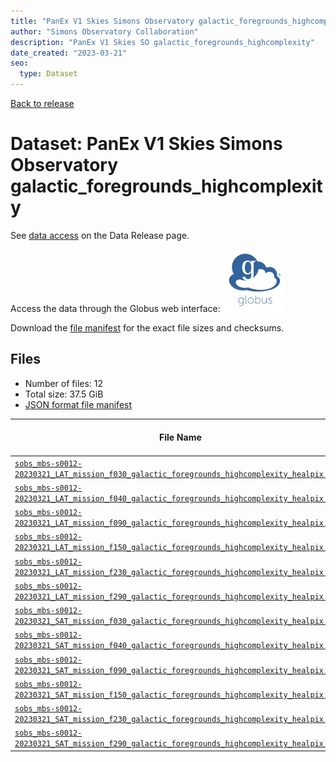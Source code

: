 ```yaml
---
title: "PanEx V1 Skies Simons Observatory galactic_foregrounds_highcomplexity"
author: "Simons Observatory Collaboration"
description: "PanEx V1 Skies SO galactic_foregrounds_highcomplexity"
date_created: "2023-03-21"
seo:
  type: Dataset
---
```


[Back to release](./panexv1-so.html#datasets)

# Dataset: PanEx V1 Skies Simons Observatory galactic_foregrounds_highcomplexity

See [data access](./panexv1-so.html#data-access) on the Data Release page.

Access the data through the Globus web interface: [![Download via Globus](images/globus-logo.png)](https://app.globus.org/file-manager?origin_id=53b2a147-ae9d-4bbf-9d18-3b46d133d4bb&origin_path=%2Fmbs-s0012-20230321%2Fgalactic_foregrounds_highcomplexity%2F)

Download the [file manifest](https://g-0a470a.6b7bd8.0ec8.data.globus.org/mbs-s0012-20230321/galactic_foregrounds_highcomplexity/manifest.json) for the exact file sizes and checksums.

## Files

- Number of files: 12
- Total size: 37.5 GiB
- [JSON format file manifest](https://g-0a470a.6b7bd8.0ec8.data.globus.org/mbs-s0012-20230321/galactic_foregrounds_highcomplexity/manifest.json)

|                                                                                                                                          File Name                                                                                                                                          | Telescope | Frequency Band (GHz) | Pixelization |   Size    |
| ------------------------------------------------------------------------------------------------------------------------------------------------------------------------------------------------------------------------------------------------------------------------------------------- | --------- | -------------------: | ------------ | --------- |
| [`sobs_mbs-s0012-20230321_LAT_mission_f030_galactic_foregrounds_highcomplexity_healpix.fits`](https://g-456d30.0ed28.75bc.data.globus.org/mbs-s0012-20230321/galactic_foregrounds_highcomplexity/sobs_mbs-s0012-20230321_LAT_mission_f030_galactic_foregrounds_highcomplexity_healpix.fits) | LAT       |                   30 | healpix      | 576.0 MiB |
| [`sobs_mbs-s0012-20230321_LAT_mission_f040_galactic_foregrounds_highcomplexity_healpix.fits`](https://g-456d30.0ed28.75bc.data.globus.org/mbs-s0012-20230321/galactic_foregrounds_highcomplexity/sobs_mbs-s0012-20230321_LAT_mission_f040_galactic_foregrounds_highcomplexity_healpix.fits) | LAT       |                   40 | healpix      | 576.0 MiB |
| [`sobs_mbs-s0012-20230321_LAT_mission_f090_galactic_foregrounds_highcomplexity_healpix.fits`](https://g-456d30.0ed28.75bc.data.globus.org/mbs-s0012-20230321/galactic_foregrounds_highcomplexity/sobs_mbs-s0012-20230321_LAT_mission_f090_galactic_foregrounds_highcomplexity_healpix.fits) | LAT       |                   90 | healpix      | 9.0 GiB   |
| [`sobs_mbs-s0012-20230321_LAT_mission_f150_galactic_foregrounds_highcomplexity_healpix.fits`](https://g-456d30.0ed28.75bc.data.globus.org/mbs-s0012-20230321/galactic_foregrounds_highcomplexity/sobs_mbs-s0012-20230321_LAT_mission_f150_galactic_foregrounds_highcomplexity_healpix.fits) | LAT       |                  150 | healpix      | 9.0 GiB   |
| [`sobs_mbs-s0012-20230321_LAT_mission_f230_galactic_foregrounds_highcomplexity_healpix.fits`](https://g-456d30.0ed28.75bc.data.globus.org/mbs-s0012-20230321/galactic_foregrounds_highcomplexity/sobs_mbs-s0012-20230321_LAT_mission_f230_galactic_foregrounds_highcomplexity_healpix.fits) | LAT       |                  230 | healpix      | 9.0 GiB   |
| [`sobs_mbs-s0012-20230321_LAT_mission_f290_galactic_foregrounds_highcomplexity_healpix.fits`](https://g-456d30.0ed28.75bc.data.globus.org/mbs-s0012-20230321/galactic_foregrounds_highcomplexity/sobs_mbs-s0012-20230321_LAT_mission_f290_galactic_foregrounds_highcomplexity_healpix.fits) | LAT       |                  290 | healpix      | 9.0 GiB   |
| [`sobs_mbs-s0012-20230321_SAT_mission_f030_galactic_foregrounds_highcomplexity_healpix.fits`](https://g-456d30.0ed28.75bc.data.globus.org/mbs-s0012-20230321/galactic_foregrounds_highcomplexity/sobs_mbs-s0012-20230321_SAT_mission_f030_galactic_foregrounds_highcomplexity_healpix.fits) | SAT       |                   30 | healpix      | 2.3 MiB   |
| [`sobs_mbs-s0012-20230321_SAT_mission_f040_galactic_foregrounds_highcomplexity_healpix.fits`](https://g-456d30.0ed28.75bc.data.globus.org/mbs-s0012-20230321/galactic_foregrounds_highcomplexity/sobs_mbs-s0012-20230321_SAT_mission_f040_galactic_foregrounds_highcomplexity_healpix.fits) | SAT       |                   40 | healpix      | 2.3 MiB   |
| [`sobs_mbs-s0012-20230321_SAT_mission_f090_galactic_foregrounds_highcomplexity_healpix.fits`](https://g-456d30.0ed28.75bc.data.globus.org/mbs-s0012-20230321/galactic_foregrounds_highcomplexity/sobs_mbs-s0012-20230321_SAT_mission_f090_galactic_foregrounds_highcomplexity_healpix.fits) | SAT       |                   90 | healpix      | 36.0 MiB  |
| [`sobs_mbs-s0012-20230321_SAT_mission_f150_galactic_foregrounds_highcomplexity_healpix.fits`](https://g-456d30.0ed28.75bc.data.globus.org/mbs-s0012-20230321/galactic_foregrounds_highcomplexity/sobs_mbs-s0012-20230321_SAT_mission_f150_galactic_foregrounds_highcomplexity_healpix.fits) | SAT       |                  150 | healpix      | 36.0 MiB  |
| [`sobs_mbs-s0012-20230321_SAT_mission_f230_galactic_foregrounds_highcomplexity_healpix.fits`](https://g-456d30.0ed28.75bc.data.globus.org/mbs-s0012-20230321/galactic_foregrounds_highcomplexity/sobs_mbs-s0012-20230321_SAT_mission_f230_galactic_foregrounds_highcomplexity_healpix.fits) | SAT       |                  230 | healpix      | 144.0 MiB |
| [`sobs_mbs-s0012-20230321_SAT_mission_f290_galactic_foregrounds_highcomplexity_healpix.fits`](https://g-456d30.0ed28.75bc.data.globus.org/mbs-s0012-20230321/galactic_foregrounds_highcomplexity/sobs_mbs-s0012-20230321_SAT_mission_f290_galactic_foregrounds_highcomplexity_healpix.fits) | SAT       |                  290 | healpix      | 144.0 MiB |
